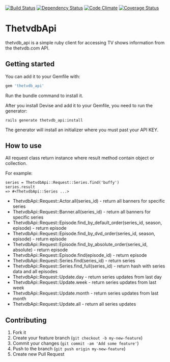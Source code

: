 [![Build Status](https://travis-ci.org/wafcio/thetvdb_api.png?branch=master)](https://travis-ci.org/wafcio/thetvdb_api)
[![Dependency Status](https://gemnasium.com/wafcio/thetvdb_api.png)](https://gemnasium.com/wafcio/thetvdb_api)
[![Code Climate](https://codeclimate.com/github/wafcio/thetvdb_api.png)](https://codeclimate.com/github/wafcio/thetvdb_api)
[![Coverage Status](https://coveralls.io/repos/wafcio/thetvdb_api/badge.png)](https://coveralls.io/r/wafcio/thetvdb_api)

# ThetvdbApi

thetvdb_api is a simple ruby client for accessing TV shows information from the thetvdb.com API.

## Getting started

You can add it to your Gemfile with:

```ruby
gem 'thetvdb_api'
```
Run the bundle command to install it.

After you install Devise and add it to your Gemfile, you need to run the generator:

```console
rails generate thetvdb_api:install
```

The generator will install an initializer where you must past your API KEY.

## How to use

All request class return instance where result method contain object or collection.

For example:
```console
series = ThetvdbApi::Request::Series.find('buffy')
series.result
=> #<ThetvdbApi::Series ...>
```

* ThetvdbApi::Request::Actor.all(series_id) - return all banners for specific series
* ThetvdbApi::Request::Banner.all(series_id) - return all banners for specific series
* ThetvdbApi::Request::Episode.find_by_default_order(series_id, season, episode) - return episode
* ThetvdbApi::Request::Episode.find_by_dvd_order(series_id, season, episode) - return episode
* ThetvdbApi::Request::Episode.find_by_absolute_order(series_id, absolute) - return episode
* ThetvdbApi::Request::Episode.find(episode_id) - return episode
* ThetvdbApi::Request::Series.find(series_id) - return series
* ThetvdbApi::Request::Series.find_full(series_id) - return hash with series data and all episodes
* ThetvdbApi::Request::Update.day - return series updates from last day
* ThetvdbApi::Request::Update.week - return series updates from last week
* ThetvdbApi::Request::Update.month - return series updates from last month
* ThetvdbApi::Request::Update.all - return all series updates


## Contributing

1. Fork it
2. Create your feature branch (`git checkout -b my-new-feature`)
3. Commit your changes (`git commit -am 'Add some feature'`)
4. Push to the branch (`git push origin my-new-feature`)
5. Create new Pull Request
